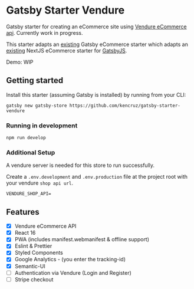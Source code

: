 # Gatsby Starter Vendure

Gatsby starter for creating an eCommerce site using
[Vendure eCommerce api](https://www.vendure.io). Currently work in progress.

This starter adapts an
[existing](https://github.com/parmsang/gatsby-starter-ecommerce) Gatsby
eCommerce starter which adapts an
[existing](https://github.com/moltin-examples/nextjs-demo-store) NextJS
eCommerce starter for [GatsbyJS](https://www.gatsbyjs.org/).

Demo: WIP

## Getting started

Install this starter (assuming Gatsby is installed) by running from your CLI:

`gatsby new gatsby-store https://github.com/kencruz/gatsby-starter-vendure`

### Running in development

`npm run develop`

### Additional Setup

A vendure server is needed for this store to run successfully.

Create a `.env.development` and `.env.production` file at the project root with
your vendure `shop api url`.

```dosini
VENDURE_SHOP_API=
```

## Features

- [x] Vendure eCommerce API
- [x] React 16
- [x] PWA (includes manifest.webmanifest & offline support)
- [x] Eslint & Prettier
- [x] Styled Components
- [x] Google Analytics - (you enter the tracking-id)
- [x] Semantic-UI
- [ ] Authentication via Vendure (Login and Register)
- [ ] Stripe checkout
